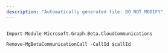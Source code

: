 ```yaml
---
description: "Automatically generated file. DO NOT MODIFY"
---
```


```powershellv2

Import-Module Microsoft.Graph.Beta.CloudCommunications

Remove-MgBetaCommunicationCall -CallId $callId

```
